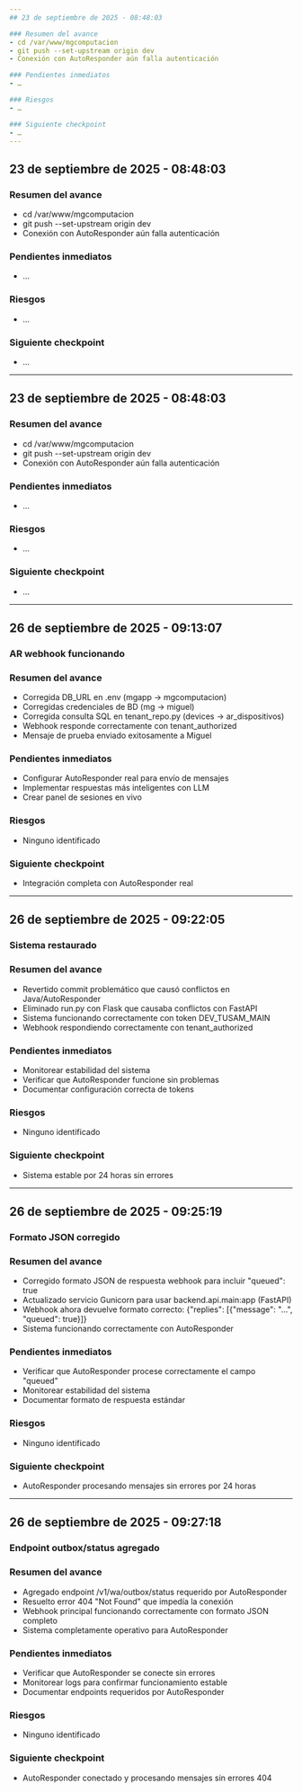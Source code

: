 ```yaml
---
## 23 de septiembre de 2025 - 08:48:03

### Resumen del avance
- cd /var/www/mgcomputacion
- git push --set-upstream origin dev
- Conexión con AutoResponder aún falla autenticación

### Pendientes inmediatos
- …

### Riesgos
- …

### Siguiente checkpoint
- …
---
```

## 23 de septiembre de 2025 - 08:48:03

### Resumen del avance
- cd /var/www/mgcomputacion
- git push --set-upstream origin dev
- Conexión con AutoResponder aún falla autenticación

### Pendientes inmediatos
- …

### Riesgos
- …

### Siguiente checkpoint
- …
---
## 23 de septiembre de 2025 - 08:48:03

### Resumen del avance
- cd /var/www/mgcomputacion
- git push --set-upstream origin dev
- Conexión con AutoResponder aún falla autenticación

### Pendientes inmediatos
- …

### Riesgos
- …

### Siguiente checkpoint
- …
---
## 26 de septiembre de 2025 - 09:13:07

### AR webhook funcionando

### Resumen del avance
- Corregida DB_URL en .env (mgapp → mgcomputacion)
- Corregidas credenciales de BD (mg → miguel)
- Corregida consulta SQL en tenant_repo.py (devices → ar_dispositivos)
- Webhook responde correctamente con tenant_authorized
- Mensaje de prueba enviado exitosamente a Miguel

### Pendientes inmediatos
- Configurar AutoResponder real para envío de mensajes
- Implementar respuestas más inteligentes con LLM
- Crear panel de sesiones en vivo

### Riesgos
- Ninguno identificado

### Siguiente checkpoint
- Integración completa con AutoResponder real
---
## 26 de septiembre de 2025 - 09:22:05

### Sistema restaurado

### Resumen del avance
- Revertido commit problemático que causó conflictos en Java/AutoResponder
- Eliminado run.py con Flask que causaba conflictos con FastAPI
- Sistema funcionando correctamente con token DEV_TUSAM_MAIN
- Webhook respondiendo correctamente con tenant_authorized

### Pendientes inmediatos
- Monitorear estabilidad del sistema
- Verificar que AutoResponder funcione sin problemas
- Documentar configuración correcta de tokens

### Riesgos
- Ninguno identificado

### Siguiente checkpoint
- Sistema estable por 24 horas sin errores
---
## 26 de septiembre de 2025 - 09:25:19

### Formato JSON corregido

### Resumen del avance
- Corregido formato JSON de respuesta webhook para incluir "queued": true
- Actualizado servicio Gunicorn para usar backend.api.main:app (FastAPI)
- Webhook ahora devuelve formato correcto: {"replies": [{"message": "...", "queued": true}]}
- Sistema funcionando correctamente con AutoResponder

### Pendientes inmediatos
- Verificar que AutoResponder procese correctamente el campo "queued"
- Monitorear estabilidad del sistema
- Documentar formato de respuesta estándar

### Riesgos
- Ninguno identificado

### Siguiente checkpoint
- AutoResponder procesando mensajes sin errores por 24 horas
---
## 26 de septiembre de 2025 - 09:27:18

### Endpoint outbox/status agregado

### Resumen del avance
- Agregado endpoint /v1/wa/outbox/status requerido por AutoResponder
- Resuelto error 404 "Not Found" que impedía la conexión
- Webhook principal funcionando correctamente con formato JSON completo
- Sistema completamente operativo para AutoResponder

### Pendientes inmediatos
- Verificar que AutoResponder se conecte sin errores
- Monitorear logs para confirmar funcionamiento estable
- Documentar endpoints requeridos por AutoResponder

### Riesgos
- Ninguno identificado

### Siguiente checkpoint
- AutoResponder conectado y procesando mensajes sin errores 404
